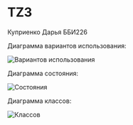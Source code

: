 # TZ3


Куприенко Дарья ББИ226


Диаграмма вариантов использования:


![Вариантов использования](https://user-images.githubusercontent.com/113045864/197415304-e9b4bd48-4ccc-468d-b6ff-ec76c754c712.png)


Диаграмма состояния:


![Состояния](https://user-images.githubusercontent.com/113045864/197415317-c0d62ead-6182-49e8-8072-5c68e9e62403.png)


Диаграмма классов:

![Классов](https://user-images.githubusercontent.com/113045864/197415334-0476dd34-282d-4ee2-acb9-c8304e530001.png)
